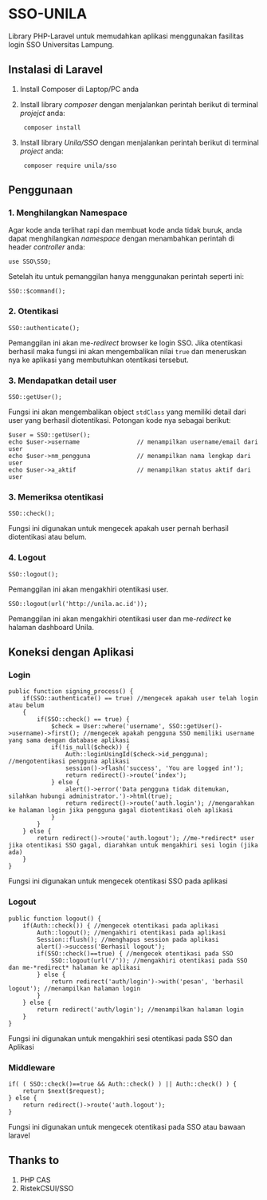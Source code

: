 # SSO-UNILA
Library PHP-Laravel untuk memudahkan aplikasi menggunakan fasilitas login SSO Universitas Lampung.

## Instalasi di Laravel
1. Install Composer di Laptop/PC anda

2. Install library *composer* dengan menjalankan perintah berikut di terminal *projejct* anda:

        composer install

3. Install library *Unila/SSO* dengan menjalankan perintah berikut di terminal *project* anda:

        composer require unila/sso

## Penggunaan

### 1. Menghilangkan Namespace

Agar kode anda terlihat rapi dan membuat kode anda tidak buruk, anda dapat menghilangkan *namespace* dengan menambahkan perintah di header *controller* anda:

    use SSO\SSO;

Setelah itu untuk pemanggilan hanya menggunakan perintah seperti ini:

    SSO::$command();

### 2. Otentikasi

    SSO::authenticate();

Pemanggilan ini akan me-*redirect* browser ke login SSO. Jika otentikasi berhasil maka fungsi ini akan mengembalikan nilai `true` dan meneruskan nya ke aplikasi yang membutuhkan otentikasi tersebut.

### 3. Mendapatkan detail user

    SSO::getUser();

Fungsi ini akan mengembalikan object `stdClass` yang memiliki detail dari user yang berhasil diotentikasi. Potongan kode nya sebagai berikut:

    $user = SSO::getUser();
    echo $user->username                // menampilkan username/email dari user
    echo $user->nm_pengguna             // menampilkan nama lengkap dari user
    echo $user->a_aktif                 // menampilkan status aktif dari user

### 3. Memeriksa otentikasi

    SSO::check();

Fungsi ini digunakan untuk mengecek apakah user pernah berhasil diotentikasi atau belum.

### 4. Logout

    SSO::logout();

Pemanggilan ini akan mengakhiri otentikasi user.

    SSO::logout(url('http://unila.ac.id'));

Pemanggilan ini akan mengakhiri otentikasi user dan me-*redirect* ke halaman dashboard Unila.

## Koneksi dengan Aplikasi

### Login

    public function signing_process() {
        if(SSO::authenticate() == true) //mengecek apakah user telah login atau belum
        {
            if(SSO::check() == true) {
                $check = User::where('username', SSO::getUser()->username)->first(); //mengecek apakah pengguna SSO memiliki username yang sama dengan database aplikasi
                if(!is_null($check)) {
                    Auth::loginUsingId($check->id_pengguna); //mengotentikasi pengguna aplikasi
                    session()->flash('success', 'You are logged in!');
                    return redirect()->route('index');
                } else {
                    alert()->error('Data pengguna tidak ditemukan, silahkan hubungi administrator.')->html(true);
                    return redirect()->route('auth.login'); //mengarahkan ke halaman login jika pengguna gagal diotentikasi oleh aplikasi
                }
            }
        } else {
            return redirect()->route('auth.logout'); //me-*redirect* user jika otentikasi SSO gagal, diarahkan untuk mengakhiri sesi login (jika ada)
        }
    }

Fungsi ini digunakan untuk mengecek otentikasi SSO pada aplikasi

### Logout
    public function logout() {
        if(Auth::check()) { //mengecek otentikasi pada aplikasi
            Auth::logout(); //mengakhiri otentikasi pada aplikasi
            Session::flush(); //menghapus session pada aplikasi
            alert()->success('Berhasil logout');
            if(SSO::check()==true) { //mengecek otentikasi pada SSO
                SSO::logout(url('/')); //mengakhiri otentikasi pada SSO dan me-*redirect* halaman ke aplikasi
            } else {
                return redirect('auth/login')->with('pesan', 'berhasil logout'); //menampilkan halaman login
            }
        } else {
            return redirect('auth/login'); //menampilkan halaman login
        }
    }

Fungsi ini digunakan untuk mengakhiri sesi otentikasi pada SSO dan Aplikasi

### Middleware

    if( ( SSO::check()==true && Auth::check() ) || Auth::check() ) {
        return $next($request);
    } else {
        return redirect()->route('auth.logout');
    }

Fungsi ini digunakan untuk mengecek otentikasi pada SSO atau bawaan laravel

## Thanks to

1. PHP CAS
2. RistekCSUI/SSO